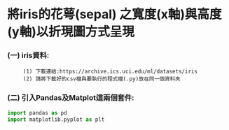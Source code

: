 # 將iris的花萼(sepal) 之寬度(x軸)與高度(y軸)以折現圖方式呈現
### (一) iris資料:
         (1) 下載連結:https://archive.ics.uci.edu/ml/datasets/iris
         (2) 請將下載好的csv檔與要執行的程式檔(.py)放在同一個資料夾
### (二) 引入Pandas及Matplot這兩個套件:
  ```python
  import pandas as pd
  import matplotlib.pyplot as plt
  ```


